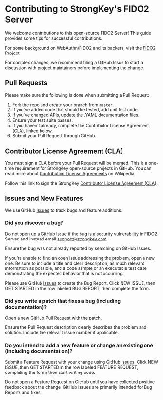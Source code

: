 # Contributing to StrongKey's FIDO2 Server

We welcome contributions to this open-source FIDO2 Server! This guide provides some tips for successful contributions.

For some background on WebAuthn/FIDO2 and its backers, visit the [FIDO2 Project](https://fidoalliance.org/fido2/). 

For complex changes, we recommend filing a GitHub Issue to start a discussion with project maintainers before implementing the change.

## Pull Requests

Please make sure the following is done when submitting a Pull Request:

1. Fork the repo and create your branch from `master`.
2. If you've added code that should be tested, add unit test code.
3. If you've changed APIs, update the .YAML documentation files.
4. Ensure your test suite passes.
5. If you haven't already, complete the Contributor License Agreement (CLA), linked below.
6. Submit your Pull Request through GitHub.

## Contributor License Agreement (CLA)

You must sign a CLA before your Pull Request will be merged. This is a one-time requirement for StrongKey open-source projects in GitHub. You can read more about [Contribution License Agreements](https://en.wikipedia.org/wiki/Contributor_License_Agreement) on Wikipedia.

Follow this link to sign the StrongKey [Contributor License Agreement (CLA)](https://cla-assistant.io/StrongKey/FIDO-Server).

## Issues and New Features

We use GitHub [Issues](../issues) to track bugs and feature additions.

### Did you discover a bug?

Do not open up a GitHub Issue if the bug is a security vulnerability in FIDO2 Server, and instead email [support@strongkey.com](mailto:support@strongkey.com).

Ensure the bug was not already reported by searching on GitHub Issues.

If you're unable to find an open issue addressing the problem, open a new one. Be sure to include a title and clear description, as much relevant information as possible, and a code sample or an executable test case demonstrating the expected behavior that is not occurring.

Please use GitHub [Issues](issues) to create the Bug Report. Click NEW ISSUE, then GET STARTED in the row labeled BUG REPORT, then complete the form. 

### Did you write a patch that fixes a bug (including documentation)?

Open a new GitHub Pull Request with the patch.

Ensure the Pull Request description clearly describes the problem and solution. Include the relevant issue number if applicable.

### Do you intend to add a new feature or change an existing one (including documentation)? 

Submit a Feature Request with your change using GitHub [Issues](issues). Click NEW ISSUE, then GET STARTED in the row labeled FEATURE REQUEST, completing the form; then start writing code.

Do not open a Feature Request on GitHub until you have collected positive feedback about the change. GitHub issues are primarily intended for Bug Reports and fixes.

